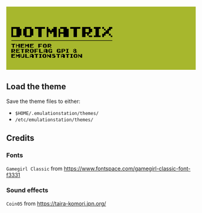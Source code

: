 ![Dotmatrix theme for the Retroflag GPI and EmulationStation](https://github.com/johnpeart/es-theme-dotmatrix/blob/main/_inc/images/github-banner.png?raw=true)



## Load the theme

Save the theme files to either:

- `$HOME/.emulationstation/themes/`
- `/etc/emulationstation/themes/`


## Credits

### Fonts

`Gamegirl Classic` from <https://www.fontspace.com/gamegirl-classic-font-f3331>

### Sound effects

`Coin05` from <https://taira-komori.jpn.org/>